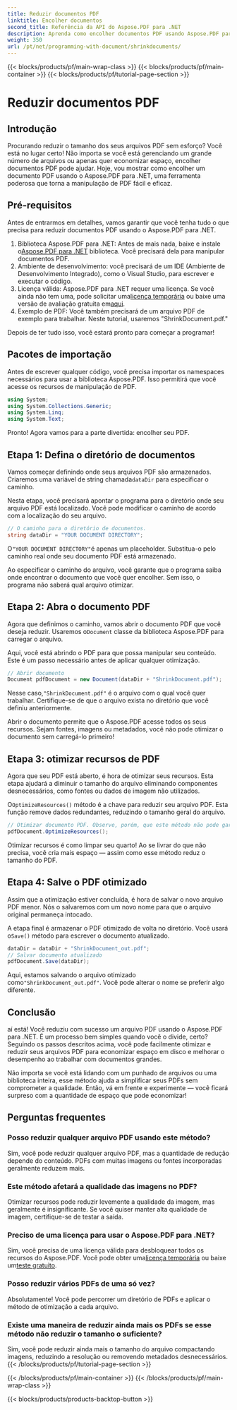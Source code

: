 ```yaml
---
title: Reduzir documentos PDF
linktitle: Encolher documentos
second_title: Referência da API do Aspose.PDF para .NET
description: Aprenda como encolher documentos PDF usando Aspose.PDF para .NET neste guia passo a passo. Otimize recursos de PDF e reduza o tamanho do arquivo sem comprometer a qualidade.
weight: 350
url: /pt/net/programming-with-document/shrinkdocuments/
---
```


{{< blocks/products/pf/main-wrap-class >}}
{{< blocks/products/pf/main-container >}}
{{< blocks/products/pf/tutorial-page-section >}}

# Reduzir documentos PDF

## Introdução

Procurando reduzir o tamanho dos seus arquivos PDF sem esforço? Você está no lugar certo! Não importa se você está gerenciando um grande número de arquivos ou apenas quer economizar espaço, encolher documentos PDF pode ajudar. Hoje, vou mostrar como encolher um documento PDF usando o Aspose.PDF para .NET, uma ferramenta poderosa que torna a manipulação de PDF fácil e eficaz.

## Pré-requisitos

Antes de entrarmos em detalhes, vamos garantir que você tenha tudo o que precisa para reduzir documentos PDF usando o Aspose.PDF para .NET.

1.  Biblioteca Aspose.PDF para .NET: Antes de mais nada, baixe e instale o[Aspose.PDF para .NET](https://releases.aspose.com/pdf/net/) biblioteca. Você precisará dela para manipular documentos PDF.
2. Ambiente de desenvolvimento: você precisará de um IDE (Ambiente de Desenvolvimento Integrado), como o Visual Studio, para escrever e executar o código.
3.  Licença válida: Aspose.PDF para .NET requer uma licença. Se você ainda não tem uma, pode solicitar uma[licença temporária](https://purchase.aspose.com/temporary-license/) ou baixe uma versão de avaliação gratuita em[aqui](https://releases.aspose.com/).
4. Exemplo de PDF: Você também precisará de um arquivo PDF de exemplo para trabalhar. Neste tutorial, usaremos "ShrinkDocument.pdf."

Depois de ter tudo isso, você estará pronto para começar a programar!


## Pacotes de importação

Antes de escrever qualquer código, você precisa importar os namespaces necessários para usar a biblioteca Aspose.PDF. Isso permitirá que você acesse os recursos de manipulação de PDF.

```csharp
using System;
using System.Collections.Generic;
using System.Linq;
using System.Text;
```

Pronto! Agora vamos para a parte divertida: encolher seu PDF.

## Etapa 1: Defina o diretório de documentos

 Vamos começar definindo onde seus arquivos PDF são armazenados. Criaremos uma variável de string chamada`dataDir` para especificar o caminho.

Nesta etapa, você precisará apontar o programa para o diretório onde seu arquivo PDF está localizado. Você pode modificar o caminho de acordo com a localização do seu arquivo.

```csharp
// O caminho para o diretório de documentos.
string dataDir = "YOUR DOCUMENT DIRECTORY";
```

 O`"YOUR DOCUMENT DIRECTORY"`é apenas um placeholder. Substitua-o pelo caminho real onde seu documento PDF está armazenado.

Ao especificar o caminho do arquivo, você garante que o programa saiba onde encontrar o documento que você quer encolher. Sem isso, o programa não saberá qual arquivo otimizar.


## Etapa 2: Abra o documento PDF

 Agora que definimos o caminho, vamos abrir o documento PDF que você deseja reduzir. Usaremos o`Document` classe da biblioteca Aspose.PDF para carregar o arquivo.

Aqui, você está abrindo o PDF para que possa manipular seu conteúdo. Este é um passo necessário antes de aplicar qualquer otimização.

```csharp
// Abrir documento
Document pdfDocument = new Document(dataDir + "ShrinkDocument.pdf");
```

 Nesse caso,`"ShrinkDocument.pdf"` é o arquivo com o qual você quer trabalhar. Certifique-se de que o arquivo exista no diretório que você definiu anteriormente.

Abrir o documento permite que o Aspose.PDF acesse todos os seus recursos. Sejam fontes, imagens ou metadados, você não pode otimizar o documento sem carregá-lo primeiro!

## Etapa 3: otimizar recursos de PDF

Agora que seu PDF está aberto, é hora de otimizar seus recursos. Esta etapa ajudará a diminuir o tamanho do arquivo eliminando componentes desnecessários, como fontes ou dados de imagem não utilizados.

 O`OptimizeResources()` método é a chave para reduzir seu arquivo PDF. Esta função remove dados redundantes, reduzindo o tamanho geral do arquivo.

```csharp
// Otimizar documento PDF. Observe, porém, que este método não pode garantir a redução do documento
pdfDocument.OptimizeResources();
```

Otimizar recursos é como limpar seu quarto! Ao se livrar do que não precisa, você cria mais espaço — assim como esse método reduz o tamanho do PDF.

## Etapa 4: Salve o PDF otimizado

Assim que a otimização estiver concluída, é hora de salvar o novo arquivo PDF menor. Nós o salvaremos com um novo nome para que o arquivo original permaneça intocado.

 A etapa final é armazenar o PDF otimizado de volta no diretório. Você usará o`Save()` método para escrever o documento atualizado.

```csharp
dataDir = dataDir + "ShrinkDocument_out.pdf";
// Salvar documento atualizado
pdfDocument.Save(dataDir);
```

 Aqui, estamos salvando o arquivo otimizado como`"ShrinkDocument_out.pdf"`. Você pode alterar o nome se preferir algo diferente.

## Conclusão

aí está! Você reduziu com sucesso um arquivo PDF usando o Aspose.PDF para .NET. É um processo bem simples quando você o divide, certo? Seguindo os passos descritos acima, você pode facilmente otimizar e reduzir seus arquivos PDF para economizar espaço em disco e melhorar o desempenho ao trabalhar com documentos grandes.

Não importa se você está lidando com um punhado de arquivos ou uma biblioteca inteira, esse método ajuda a simplificar seus PDFs sem comprometer a qualidade. Então, vá em frente e experimente — você ficará surpreso com a quantidade de espaço que pode economizar!

## Perguntas frequentes

### Posso reduzir qualquer arquivo PDF usando este método?
Sim, você pode reduzir qualquer arquivo PDF, mas a quantidade de redução depende do conteúdo. PDFs com muitas imagens ou fontes incorporadas geralmente reduzem mais.

### Este método afetará a qualidade das imagens no PDF?
Otimizar recursos pode reduzir levemente a qualidade da imagem, mas geralmente é insignificante. Se você quiser manter alta qualidade de imagem, certifique-se de testar a saída.

### Preciso de uma licença para usar o Aspose.PDF para .NET?
Sim, você precisa de uma licença válida para desbloquear todos os recursos do Aspose.PDF. Você pode obter uma[licença temporária](https://purchase.aspose.com/temporary-license/) ou baixe um[teste gratuito](https://releases.aspose.com/).

### Posso reduzir vários PDFs de uma só vez?
Absolutamente! Você pode percorrer um diretório de PDFs e aplicar o método de otimização a cada arquivo.

### Existe uma maneira de reduzir ainda mais os PDFs se esse método não reduzir o tamanho o suficiente?
Sim, você pode reduzir ainda mais o tamanho do arquivo compactando imagens, reduzindo a resolução ou removendo metadados desnecessários.
{{< /blocks/products/pf/tutorial-page-section >}}

{{< /blocks/products/pf/main-container >}}
{{< /blocks/products/pf/main-wrap-class >}}

{{< blocks/products/products-backtop-button >}}
